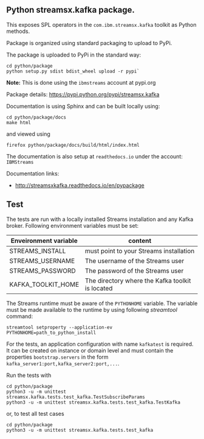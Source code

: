 ## Python streamsx.kafka package.

This exposes SPL operators in the `com.ibm.streamsx.kafka` toolkit as Python methods.

Package is organized using standard packaging to upload to PyPi.

The package is uploaded to PyPi in the standard way:
```
cd python/package
python setup.py sdist bdist_wheel upload -r pypi`
```
**Note:** This is done using the `ibmstreams` account at pypi.org

Package details: https://pypi.python.org/pypi/streamsx.kafka

Documentation is using Sphinx and can be built locally using:
```
cd python/package/docs
make html
```
and viewed using
```
firefox python/package/docs/build/html/index.html
```

The documentation is also setup at `readthedocs.io` under the account: `IBMStreams`

Documentation links:
* http://streamsxkafka.readthedocs.io/en/pypackage

## Test

The tests are run with a locally installed Streams installation and any Kafka broker.
Following environment variables must be set:

| Enveironment variable | content |
| --- | --- |
| STREAMS_INSTALL | must point to your Streams installation |
| STREAMS_USERNAME | The username of the Streams user |
| STREAMS_PASSWORD | The password of the Streams user |
| KAFKA_TOOLKIT_HOME | The directory where the Kafka toolkit is located |

The Streams runtime must be aware of the `PYTHONHOME` variable. The variable must be made
available to the runtime by using following *streamtool* command:

```
streamtool setproperty --application-ev PYTHONHOME=path_to_python_install
```

For the tests, an application configuration with name `kafkatest` is required. It can be created
on instance or domain level and must contain the properties `bootstrap.servers` in the form
`kafka_server1:port,kafka_server2:port,...`.

Run the tests with

```
cd python/package
python3 -u -m unittest streamsx.kafka.tests.test_kafka.TestSubscribeParams
python3 -u -m unittest streamsx.kafka.tests.test_kafka.TestKafka
```

or, to test all test cases

```
cd python/package
python3 -u -m unittest streamsx.kafka.tests.test_kafka
```
